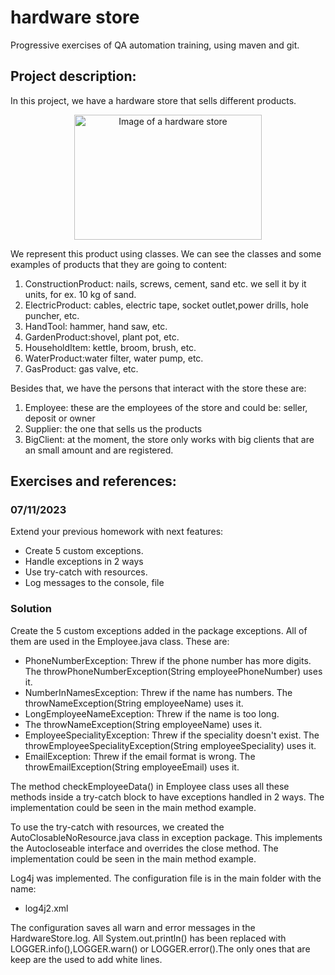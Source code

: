 # hardware store
Progressive exercises of QA automation training, using maven and git.

## Project description:
In this project, we have a hardware store that sells different products.

<p align="center">
<img src="https://t4.ftcdn.net/jpg/03/39/67/57/360_F_339675724_zKIsiEcSss6x2KOXUfHMfBrK9b0qbYCQ.jpg" alt="Image of a hardware store" width="300" height="200">
</p>

We represent this product using classes.
We can see the classes and some examples of products that they are going to content:
1. ConstructionProduct: nails, screws, cement, sand etc. we sell it by it units, for ex.
   10 kg of sand.
2. ElectricProduct: cables, electric tape, socket outlet,power drills, hole puncher, etc.
3. HandTool: hammer, hand saw, etc.
4. GardenProduct:shovel, plant pot, etc.
5. HouseholdItem: kettle, broom, brush, etc.
6. WaterProduct:water filter, water pump, etc.
7. GasProduct: gas valve, etc.

Besides that, we have the persons that interact with the store these are:
1. Employee: these are the employees of the store and could be: seller, deposit or owner
2. Supplier: the one that sells us the products
3. BigClient: at the moment, the store only works with big clients that are an small amount and are registered.

## Exercises and references:

### 07/11/2023

Extend your previous homework with next features:
* Create 5 custom exceptions.
* Handle exceptions in 2 ways
* Use try-catch with resources.
* Log messages to the console, file

### Solution
Create the 5 custom exceptions added in the package exceptions. All of them
are used in the Employee.java class.
These are:
* PhoneNumberException: Threw if the phone number has more digits.
The throwPhoneNumberException(String employeePhoneNumber) uses it.
* NumberInNamesException: Threw if the name has numbers.
The throwNameException(String employeeName) uses it.
* LongEmployeeNameException: Threw if the name is too long.
* The throwNameException(String employeeName) uses it.
* EmployeeSpecialityException: Threw if the speciality doesn't exist. 
The throwEmployeeSpecialityException(String employeeSpeciality) uses it.
* EmailException: Threw if the email format is wrong.
The throwEmailException(String employeeEmail) uses it.

The method checkEmployeeData() in Employee class uses all these methods inside a
try-catch block to have exceptions handled in 2 ways.
The implementation could be seen in the main method example.

To use the try-catch with resources, we created the AutoClosableNoResource.java class
in exception package.
This implements the Autocloseable interface and overrides the close method.
The implementation could be seen in the main method example.

Log4j was implemented. The configuration file is in the main folder with the name:
* log4j2.xml

The configuration saves all warn and error messages in the HardwareStore.log.
All System.out.println() has been replaced with LOGGER.info(),LOGGER.warn()
or LOGGER.error().The only ones that are keep are the used to add white lines.
